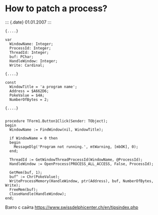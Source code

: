 How to patch a process?
=======================

::: {.date}
01.01.2007
:::

    {....}
     
    var
      WindowName: Integer;
      ProcessId: Integer;
      ThreadId: Integer;
      buf: PChar;
      HandleWindow: Integer;
      Write: Cardinal;
     
    {....}
     
    const
      WindowTitle = 'a program name';
      Address = $A662D6;
      PokeValue = $4A;
      NumberOfBytes = 2;
     
    {....}
     
     
    procedure TForm1.Button1Click(Sender: TObject);
    begin
      WindowName := FindWindow(nil, WindowTitle);
     
      if WindowName = 0 then
      begin
        MessageDlg('Program not running.', mtWarning, [mbOK], 0);
      end;
     
      ThreadId := GetWindowThreadProcessId(WindowName, @ProcessId);
      HandleWindow := OpenProcess(PROCESS_ALL_ACCESS, False, ProcessId);
     
      GetMem(buf, 1);
      buf^ := Chr(PokeValue);
      WriteProcessMemory(HandleWindow, ptr(Address), buf, NumberOfBytes, Write);
      FreeMem(buf);
      CloseHandle(HandleWindow);
    end;

Взято с сайта <https://www.swissdelphicenter.ch/en/tipsindex.php>
